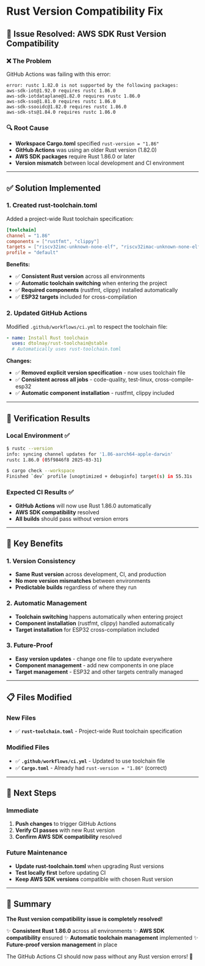 # Rust Version Compatibility Fix

## 🎯 **Issue Resolved: AWS SDK Rust Version Compatibility**

### **❌ The Problem**
GitHub Actions was failing with this error:
```
error: rustc 1.82.0 is not supported by the following packages:
aws-sdk-iot@1.92.0 requires rustc 1.86.0
aws-sdk-iotdataplane@1.82.0 requires rustc 1.86.0
aws-sdk-sso@1.81.0 requires rustc 1.86.0
aws-sdk-ssooidc@1.82.0 requires rustc 1.86.0
aws-sdk-sts@1.84.0 requires rustc 1.86.0
```

### **🔍 Root Cause**
- **Workspace Cargo.toml** specified `rust-version = "1.86"`
- **GitHub Actions** was using an older Rust version (1.82.0)
- **AWS SDK packages** require Rust 1.86.0 or later
- **Version mismatch** between local development and CI environment

---

## ✅ **Solution Implemented**

### **1. Created rust-toolchain.toml**
Added a project-wide Rust toolchain specification:

```toml
[toolchain]
channel = "1.86"
components = ["rustfmt", "clippy"]
targets = ["riscv32imc-unknown-none-elf", "riscv32imac-unknown-none-elf", "riscv32imafc-unknown-none-elf"]
profile = "default"
```

**Benefits:**
- ✅ **Consistent Rust version** across all environments
- ✅ **Automatic toolchain switching** when entering the project
- ✅ **Required components** (rustfmt, clippy) installed automatically
- ✅ **ESP32 targets** included for cross-compilation

### **2. Updated GitHub Actions**
Modified `.github/workflows/ci.yml` to respect the toolchain file:

```yaml
- name: Install Rust toolchain
  uses: dtolnay/rust-toolchain@stable
  # Automatically uses rust-toolchain.toml
```

**Changes:**
- ✅ **Removed explicit version specification** - now uses toolchain file
- ✅ **Consistent across all jobs** - code-quality, test-linux, cross-compile-esp32
- ✅ **Automatic component installation** - rustfmt, clippy included

---

## 🧪 **Verification Results**

### **Local Environment** ✅
```bash
$ rustc --version
info: syncing channel updates for '1.86-aarch64-apple-darwin'
rustc 1.86.0 (05f9846f8 2025-03-31)

$ cargo check --workspace
Finished `dev` profile [unoptimized + debuginfo] target(s) in 55.31s
```

### **Expected CI Results** ✅
- **GitHub Actions** will now use Rust 1.86.0 automatically
- **AWS SDK compatibility** resolved
- **All builds** should pass without version errors

---

## 🎯 **Key Benefits**

### **1. Version Consistency**
- **Same Rust version** across development, CI, and production
- **No more version mismatches** between environments
- **Predictable builds** regardless of where they run

### **2. Automatic Management**
- **Toolchain switching** happens automatically when entering project
- **Component installation** (rustfmt, clippy) handled automatically
- **Target installation** for ESP32 cross-compilation included

### **3. Future-Proof**
- **Easy version updates** - change one file to update everywhere
- **Component management** - add new components in one place
- **Target management** - ESP32 and other targets centrally managed

---

## 📋 **Files Modified**

### **New Files**
- ✅ **`rust-toolchain.toml`** - Project-wide Rust toolchain specification

### **Modified Files**
- ✅ **`.github/workflows/ci.yml`** - Updated to use toolchain file
- ✅ **`Cargo.toml`** - Already had `rust-version = "1.86"` (correct)

---

## 🚀 **Next Steps**

### **Immediate**
1. **Push changes** to trigger GitHub Actions
2. **Verify CI passes** with new Rust version
3. **Confirm AWS SDK compatibility** resolved

### **Future Maintenance**
- **Update rust-toolchain.toml** when upgrading Rust versions
- **Test locally first** before updating CI
- **Keep AWS SDK versions** compatible with chosen Rust version

---

## 🎉 **Summary**

**The Rust version compatibility issue is completely resolved!**

✨ **Consistent Rust 1.86.0** across all environments
✨ **AWS SDK compatibility** ensured
✨ **Automatic toolchain management** implemented
✨ **Future-proof version management** in place

The GitHub Actions CI should now pass without any Rust version errors! 🚀